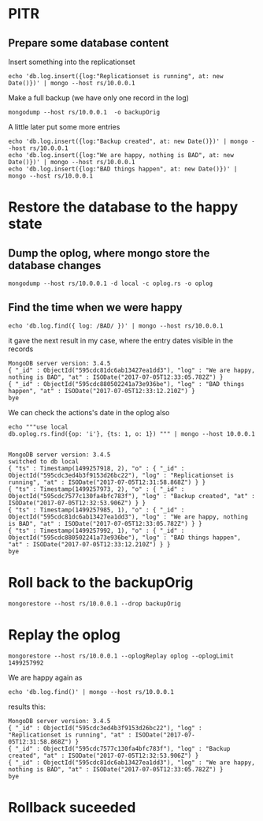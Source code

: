 # PITR

## Prepare some database content

Insert something into the replicationset

    echo 'db.log.insert({log:"Replicationset is running", at: new Date()})' | mongo --host rs/10.0.0.1

Make a full backup (we have only one record in the log)

    mongodump --host rs/10.0.0.1  -o backupOrig

A little later put some more entries

    echo 'db.log.insert({log:"Backup created", at: new Date()})' | mongo --host rs/10.0.0.1
    echo 'db.log.insert({log:"We are happy, nothing is BAD", at: new Date()})' | mongo --host rs/10.0.0.1
    echo 'db.log.insert({log:"BAD things happen", at: new Date()})' | mongo --host rs/10.0.0.1

# Restore the database to the happy state

## Dump the oplog, where mongo store the database changes

    mongodump --host rs/10.0.0.1 -d local -c oplog.rs -o oplog
    
## Find the time when we were happy

    echo 'db.log.find({ log: /BAD/ })' | mongo --host rs/10.0.0.1

it gave the next result in my case, where the entry dates visible in the records

    MongoDB server version: 3.4.5
    { "_id" : ObjectId("595cdc81dc6ab13427ea1dd3"), "log" : "We are happy, nothing is BAD", "at" : ISODate("2017-07-05T12:33:05.782Z") }
    { "_id" : ObjectId("595cdc880502241a73e936be"), "log" : "BAD things happen", "at" : ISODate("2017-07-05T12:33:12.210Z") }
    bye

We can check the actions's date in the oplog also

    echo """use local
    db.oplog.rs.find({op: 'i'}, {ts: 1, o: 1}) """ | mongo --host 10.0.0.1
    
    
    MongoDB server version: 3.4.5
    switched to db local
    { "ts" : Timestamp(1499257918, 2), "o" : { "_id" : ObjectId("595cdc3ed4b3f9153d26bc22"), "log" : "Replicationset is running", "at" : ISODate("2017-07-05T12:31:58.868Z") } }
    { "ts" : Timestamp(1499257973, 2), "o" : { "_id" : ObjectId("595cdc7577c130fa4bfc783f"), "log" : "Backup created", "at" : ISODate("2017-07-05T12:32:53.906Z") } }
    { "ts" : Timestamp(1499257985, 1), "o" : { "_id" : ObjectId("595cdc81dc6ab13427ea1dd3"), "log" : "We are happy, nothing is BAD", "at" : ISODate("2017-07-05T12:33:05.782Z") } }
    { "ts" : Timestamp(1499257992, 1), "o" : { "_id" : ObjectId("595cdc880502241a73e936be"), "log" : "BAD things happen", "at" : ISODate("2017-07-05T12:33:12.210Z") } }
    bye

    
# Roll back to the backupOrig

    mongorestore --host rs/10.0.0.1 --drop backupOrig

# Replay the oplog

    mongorestore --host rs/10.0.0.1 --oplogReplay oplog --oplogLimit 1499257992

We are happy again as

    echo 'db.log.find()' | mongo --host rs/10.0.0.1
    
results this:

    MongoDB server version: 3.4.5
    { "_id" : ObjectId("595cdc3ed4b3f9153d26bc22"), "log" : "Replicationset is running", "at" : ISODate("2017-07-05T12:31:58.868Z") }
    { "_id" : ObjectId("595cdc7577c130fa4bfc783f"), "log" : "Backup created", "at" : ISODate("2017-07-05T12:32:53.906Z") }
    { "_id" : ObjectId("595cdc81dc6ab13427ea1dd3"), "log" : "We are happy, nothing is BAD", "at" : ISODate("2017-07-05T12:33:05.782Z") }
    bye


# Rollback suceeded
    


    

